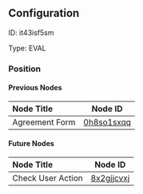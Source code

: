 # 
## Configuration
ID:  it43isf5sm

Type: EVAL 








### Position

#### Previous Nodes
| Node Title | Node ID |
| :------------- | ------------ |
| Agreement Form | [0h8so1sxqq](./0h8so1sxqq.md) | 
 
 #### Future Nodes
| Node Title | Node ID |
| :------------- | ------------ |
| Check User Action |[8x2gjjcvxj](./8x2gjjcvxj.md) | 